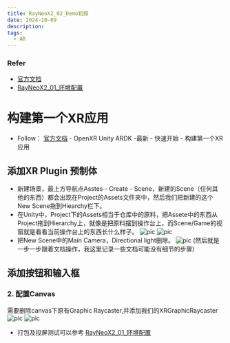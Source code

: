 ```yaml
---
title: RayNeoX2_02_Demo初探
date: 2024-10-09
description: 
tags:
  - AR
---
```

### Refer
- [官方文档](https://open.rayneo.cn/#/docs/x2?name=)
- [RayNeoX2_01_环境配置](https://huangkexinspace.github.io/posts/xr_rayneo/rayneox2_01_%E7%8E%AF%E5%A2%83%E9%85%8D%E7%BD%AE/)
# 构建第一个XR应用
- Follow： [官方文档](https://open.rayneo.cn/#/docs/x2?name=) - OpenXR Unity ARDK -最新 - 快速开始 - 构建第一个XR应用
## 添加XR Plugin 预制体
- 新建场景，最上方导航点Asstes - Create - Scene，新建的Scene（任何其他的东西）都会出现在Project的Assets文件夹中，然后我们把新建的这个New Scene拖到Hiearchy栏下。
- 在Unity中，Project下的Assets相当于仓库中的原料，把Assete中的东西从Project拖到Hierarchy上，就像是把原料摆到操作台上，而Scene/Game的视窗就是看看当前操作台上的东西长什么样子。
		![pic](../attachments/RayNeoX2_02_Demo初探.png)
		![pic](../attachments/RayNeoX2_02_Demo初探-1.png)
- 把New Scene中的Main Camera，Directional	light删除。
	![pic](../attachments/RayNeoX2_02_Demo初探-2.png)
	(然后就是一步一步跟着文档操作，我这里记录一些文档可能没有细节的步骤)
## 添加按钮和输入框
### 2. 配置Canvas
需要删除canvas下原有Graphic Raycaster,并添加我们的XRGraphicRaycaster
	![pic](../attachments/RayNeoX2_02_Demo初探-3.png)
	![pic](../attachments/RayNeoX2_02_Demo初探-4.png)

- 打包及投屏测试可以参考 [RayNeoX2_01_环境配置](https://huangkexinspace.github.io/posts/xr_rayneo/rayneox2_01_%E7%8E%AF%E5%A2%83%E9%85%8D%E7%BD%AE/)

	
	